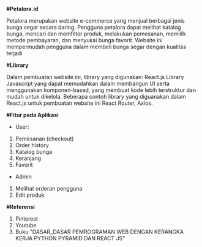 **#Petalora.id**

Petalora merupakan website e-commerce yang menjual berbagai jenis bunga segar secara daring. Pengguna petalora dapat melihat katalog bunga, mencari dan memfilter produk, melakukan pemesanan, memilih metode pembayaran, dan menyukai bunga favorit. Website ini mempermudah pengguna dalam membeli bunga segar dengan kualitas terjadi

**#Library**

Dalam pembuatan website ini, library yang digunakan:
React.js
Library Javascript yang dapat memudahkan dalam membangun UI serta
menggunakan komponen-based, yang membuat kode lebih terstruktur dan mudah untuk
dikelola. Beberapa contoh library yang diguanakan dalam React.js untuk pembuatan website ini
React Router, Axios.
   
**#Fitur pada Aplikasi**
- User:
1. Pemesanan (checkout)
2. Order history
3. Katalog bunga
4. Keranjang
5. Favorit

- Admin
1. Melihat orderan pengguna
2. Edit produk

**#Referensi**
1. Pinterest
2. Youtube
3. Buku "DASAR_DASAR PEMROGRAMAN WEB DENGAN KERANGKA KERJA PYTHON PYRAMID DAN REACT JS"
